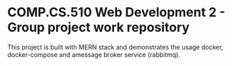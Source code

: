 # COMP.CS.510 Web Development 2 - Group project work repository
 
This project is built with MERN stack and demonstrates the usage docker, docker-compose and amessage broker service (rabbitmq).

